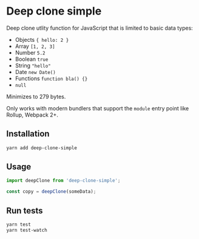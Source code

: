 # Deep clone simple

Deep clone utlity function for JavaScript that is limited to basic data types:
 - Objects `{ hello: 2 }`
 - Array `[1, 2, 3]`
 - Number `5.2`
 - Boolean `true`
 - String `"hello"`
 - Date `new Date()`
 - Functions `function bla() {}`
 - `null`

Minimizes to 279 bytes.

Only works with modern bundlers that support the `module` entry point like Rollup, Webpack 2+.

## Installation

```bash
yarn add deep-clone-simple
```

## Usage

```js
import deepClone from 'deep-clone-simple';

const copy = deepClone(someData);
```

## Run tests

```bash
yarn test
yarn test-watch
```
